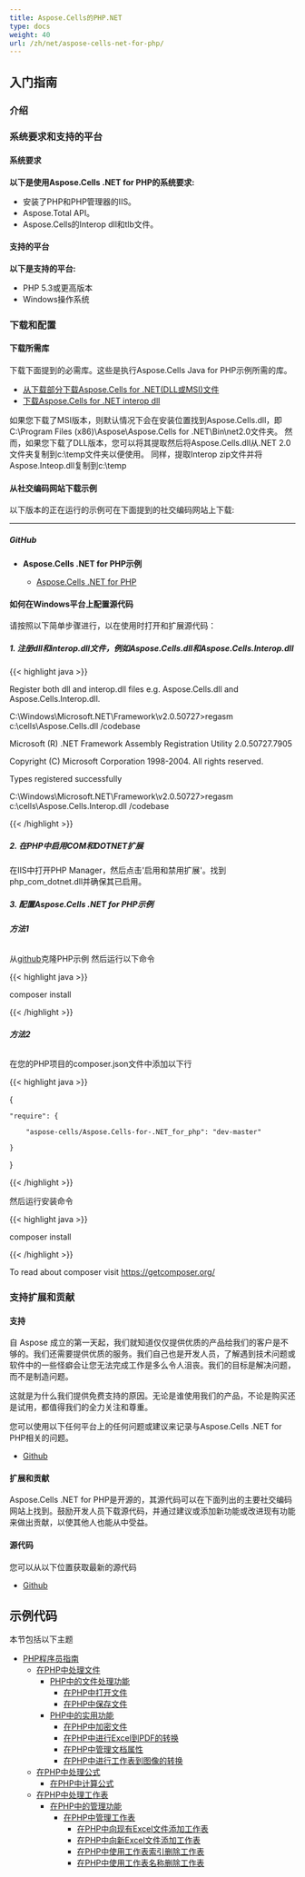 ```yaml
---
title: Aspose.Cells的PHP.NET
type: docs
weight: 40
url: /zh/net/aspose-cells-net-for-php/
---
```


## **入门指南**

### **介绍**

### **系统要求和支持的平台**

#### **系统要求**

**以下是使用Aspose.Cells .NET for PHP的系统要求:**

- 安装了PHP和PHP管理器的IIS。
- Aspose.Total API。
- Aspose.Cells的Interop dll和tlb文件。

#### **支持的平台**

**以下是支持的平台:**

- PHP 5.3或更高版本
- Windows操作系统

### **下载和配置**

#### **下载所需库**

下载下面提到的必需库。这些是执行Aspose.Cells Java for PHP示例所需的库。

- [从下载部分下载Aspose.Cells for .NET(DLL或MSI)文件](https://downloads.aspose.com/cells/net)
- [下载Aspose.Cells for .NET interop dll](https://downloads.aspose.com/cells/net)

如果您下载了MSI版本，则默认情况下会在安装位置找到Aspose.Cells.dll，即C:\Program Files (x86)\Aspose\Aspose.Cells for .NET\Bin\net2.0文件夹。
然而，如果您下载了DLL版本，您可以将其提取然后将Aspose.Cells.dll从.NET 2.0文件夹复制到c:\temp文件夹以便使用。
同样，提取Interop zip文件并将Aspose.Inteop.dll复制到c:\temp

#### **从社交编码网站下载示例**

以下版本的正在运行的示例可在下面提到的社交编码网站上下载:

-----

##### **GitHub**

- **Aspose.Cells .NET for PHP示例**

  - [Aspose.Cells .NET for PHP](https://github.com/aspose-cells/Aspose.Cells-for-.NET/tree/master/Plugins/Aspose_Cells_NET_for_PHP)

#### **如何在Windows平台上配置源代码**

请按照以下简单步骤进行，以在使用时打开和扩展源代码：

##### **1. 注册dll和interop.dll文件，例如Aspose.Cells.dll和Aspose.Cells.Interop.dll**

{{< highlight java >}}

 Register both dll and interop.dll files e.g. Aspose.Cells.dll and Aspose.Cells.Interop.dll.

C:\Windows\Microsoft.NET\Framework\v2.0.50727>regasm c:\cells\Aspose.Cells.dll /codebase

Microsoft (R) .NET Framework Assembly Registration Utility 2.0.50727.7905

Copyright (C) Microsoft Corporation 1998-2004. All rights reserved.

Types registered successfully

C:\Windows\Microsoft.NET\Framework\v2.0.50727>regasm c:\cells\Aspose.Cells.Interop.dll /codebase

{{< /highlight >}}

##### **2. 在PHP中启用COM和DOTNET扩展**

在IIS中打开PHP Manager，然后点击'启用和禁用扩展'。找到php_com_dotnet.dll并确保其已启用。

##### **3. 配置Aspose.Cells .NET for PHP示例**

###### **方法1**

从[github](https://github.com/aspose-cells/Aspose.Cells-for-.NET/tree/master/Plugins/Aspose_Cells_NET_for_PHP)克隆PHP示例
然后运行以下命令

{{< highlight java >}}

 composer install

{{< /highlight >}}

###### **方法2**

在您的PHP项目的composer.json文件中添加以下行

{{< highlight java >}}

 {

    "require": {

        "aspose-cells/Aspose.Cells-for-.NET_for_php": "dev-master"

    }

}

{{< /highlight >}}

然后运行安装命令

{{< highlight java >}}

 composer install

{{< /highlight >}}

To read about composer visit <https://getcomposer.org/>

### **支持扩展和贡献**

#### **支持**

自 Aspose 成立的第一天起，我们就知道仅仅提供优质的产品给我们的客户是不够的。我们还需要提供优质的服务。我们自己也是开发人员，了解遇到技术问题或软件中的一些怪癖会让您无法完成工作是多么令人沮丧。我们的目标是解决问题，而不是制造问题。

这就是为什么我们提供免费支持的原因。无论是谁使用我们的产品，不论是购买还是试用，都值得我们的全力关注和尊重。

您可以使用以下任何平台上的任何问题或建议来记录与Aspose.Cells .NET for PHP相关的问题。 

- [Github](https://github.com/aspose-cells/Aspose.Cells-for-.NET/issues)

#### **扩展和贡献**

Aspose.Cells .NET for PHP是开源的，其源代码可以在下面列出的主要社交编码网站上找到。鼓励开发人员下载源代码，并通过建议或添加新功能或改进现有功能来做出贡献，以使其他人也能从中受益。

#### **源代码**

您可以从以下位置获取最新的源代码

- [Github](https://github.com/aspose-cells/Aspose.Cells-for-.NET/tree/master/Plugins/Aspose_Cells_NET_for_PHP)

## **示例代码**

本节包括以下主题

- [PHP程序员指南](/cells/zh/net/php-programmers-guide/)
  - [在PHP中处理文件](/cells/zh/net/working-with-files-in-php/)
    - [PHP中的文件处理功能](/cells/zh/net/file-handling-features-in-php/)
      - [在PHP中打开文件](/cells/zh/net/opening-files-in-php/)
      - [在PHP中保存文件](/cells/zh/net/saving-files-in-php/)
    - [PHP中的实用功能](/cells/zh/net/utility-features-in-php/)
      - [在PHP中加密文件](/cells/zh/net/encrypting-files-in-php/)
      - [在PHP中进行Excel到PDF的转换](/cells/zh/net/excel-to-pdf-conversion-in-php/)
      - [在PHP中管理文档属性](/cells/zh/net/managing-document-properties-in-php/)
      - [在PHP中进行工作表到图像的转换](/cells/zh/net/worksheet-to-image-conversion-in-php/)
  - [在PHP中处理公式](/cells/zh/net/working-with-formulas-in-php/)
    - [在PHP中计算公式](/cells/zh/net/calculating-formulas-in-php/)
  - [在PHP中处理工作表](/cells/zh/net/working-with-worksheets-in-php/)
    - [在PHP中的管理功能](/cells/zh/net/management-features-in-php/)
      - [在PHP中管理工作表](/cells/zh/net/managing-worksheets-in-php/)
        - [在PHP中向现有Excel文件添加工作表](/cells/zh/net/add-worksheets-to-existing-excel-file-in-php/)
        - [在PHP中向新Excel文件添加工作表](/cells/zh/net/add-worksheets-to-new-excel-file-in-php/)
        - [在PHP中使用工作表索引删除工作表](/cells/zh/net/removing-worksheets-using-sheet-index-in-php/)
        - [在PHP中使用工作表名称删除工作表](/cells/zh/net/removing-worksheets-using-sheet-name-in-php/)
